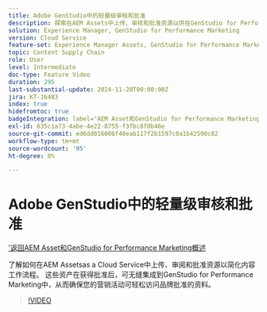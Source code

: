 ```yaml
---
title: Adobe GenStudio中的轻量级审核和批准
description: 探索在AEM Assets中上传、审核和批准资源以供在GenStudio for Performance Marketing中使用的用例。
solution: Experience Manager, GenStudio for Performance Marketing
version: Cloud Service
feature-set: Experience Manager Assets, GenStudio for Performance Marketing
topic: Content Supply Chain
role: User
level: Intermediate
doc-type: Feature Video
duration: 295
last-substantial-update: 2024-11-20T00:00:00Z
jira: KT-16483
index: true
hidefromtoc: true
badgeIntegration: label="AEM Asset和GenStudio for Performance Marketing" type="positive"
exl-id: 635c1a73-4abe-4e22-8755-f3fbc8f0b46e
source-git-commit: ed6dd016008f48eab117f2b1597c0a1b42590c82
workflow-type: tm+mt
source-wordcount: '95'
ht-degree: 0%

---
```


# Adobe GenStudio中的轻量级审核和批准

[&#39;返回AEM Asset和GenStudio for Performance Marketing概述](./overview.md)

了解如何在AEM Assetsas a Cloud Service中上传、审阅和批准资源以简化内容工作流程。 这些资产在获得批准后，可无缝集成到GenStudio for Performance Marketing中，从而确保您的营销活动可轻松访问品牌批准的资料。

>[!VIDEO](https://video.tv.adobe.com/v/3439265/?learn=on)

